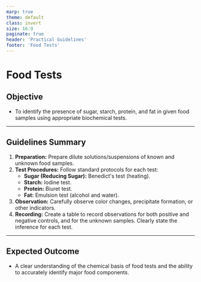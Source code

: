 ```yaml
---
marp: true
theme: default
class: invert
size: 16:9
paginate: true
header: 'Practical Guidelines'
footer: 'Food Tests'
---
```


# Food Tests

## Objective

*   To identify the presence of sugar, starch, protein, and fat in given food samples using appropriate biochemical tests.

---

## Guidelines Summary

1.  **Preparation:** Prepare dilute solutions/suspensions of known and unknown food samples.
2.  **Test Procedures:** Follow standard protocols for each test:
    *   **Sugar (Reducing Sugar):** Benedict's test (heating).
    *   **Starch:** Iodine test.
    *   **Protein:** Biuret test.
    *   **Fat:** Emulsion test (alcohol and water).
3.  **Observation:** Carefully observe color changes, precipitate formation, or other indicators.
4.  **Recording:** Create a table to record observations for both positive and negative controls, and for the unknown samples. Clearly state the inference for each test.

---

## Expected Outcome

*   A clear understanding of the chemical basis of food tests and the ability to accurately identify major food components.
